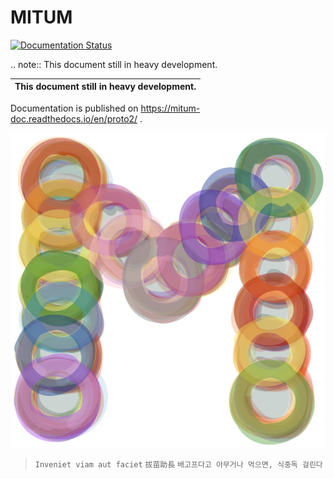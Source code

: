 MITUM
============================================================

[![Documentation Status](https://readthedocs.org/projects/mitum-doc/badge/?version=proto2)](https://mitum-doc.readthedocs.io/en/latest/?badge=proto2)


.. note::
    This document still in heavy development.


| This document still in heavy development. |
| --- |

Documentation is published on https://mitum-doc.readthedocs.io/en/proto2/ .


![MITUM](./readthedocs/docs/images/mitum-logo-1000.png "MITUM")


> `Inveniet viam aut faciet` `拔苗助長` `배고프다고 아무거나 먹으면, 식중독 걸린다`
